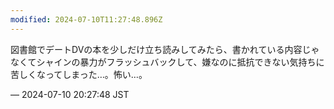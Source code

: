 ```yaml
---
modified: 2024-07-10T11:27:48.896Z
---
```


<p>図書館でデートDVの本を少しだけ立ち読みしてみたら、書かれている内容じゃなくてシャインの暴力がフラッシュバックして、嫌なのに抵抗できない気持ちに苦しくなってしまった…。怖い…。</p>

&mdash; 2024-07-10 20:27:48 JST

<!-- Original URL: https://mastodon.social/@sakuramochi0/112761953903926180-->
